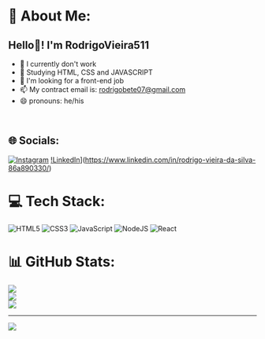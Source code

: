 # 💫 About Me:
##  Hello👋! I'm RodrigoVieira511
- 🔭 I currently don't work
- 🌱 Studying HTML, CSS and JAVASCRIPT
- 👯 I'm looking for a front-end job
- 📫 My contract email is: rodrigobete07@gmail.com
- 😄 pronouns: he/his
<br>


## 🌐 Socials:
[![Instagram](https://img.shields.io/badge/-Instagram-%23E4405F?style=for-the-badge&logo=instagram&logoColor=white)](https://www.instagram.com/rodrigo07744/?igsh=dmlwNXlnY3kzMDM3) [!LinkedIn](https://img.shields.io/badge/LinkedIn-0077B5?style=for-the-badge&logo=linkedin&logoColor=white)](https://www.linkedin.com/in/rodrigo-vieira-da-silva-86a890330/)

# 💻 Tech Stack:
![HTML5](https://img.shields.io/badge/html5-%23E34F26.svg?style=for-the-badge&logo=html5&logoColor=white) ![CSS3](https://img.shields.io/badge/css3-%231572B6.svg?style=for-the-badge&logo=css3&logoColor=white) ![JavaScript](https://img.shields.io/badge/javascript-%23323330.svg?style=for-the-badge&logo=javascript&logoColor=%23F7DF1E) ![NodeJS](https://img.shields.io/badge/node.js-6DA55F?style=for-the-badge&logo=node.js&logoColor=white) ![React](https://img.shields.io/badge/react-%2320232a.svg?style=for-the-badge&logo=react&logoColor=%2361DAFB)
# 📊 GitHub Stats:
![](https://github-readme-stats.vercel.app/api?username=RodrigoVieira511&theme=github_dark_dimmed&hide_border=false&include_all_commits=false&count_private=false)<br/>
![](https://github-readme-streak-stats.herokuapp.com/?user=RodrigoVieira511&theme=github_dark_dimmed&hide_border=false)<br/>
![](https://github-readme-stats.vercel.app/api/top-langs/?username=RodrigoVieira511&theme=github_dark_dimmed&hide_border=false&include_all_commits=false&count_private=false&layout=compact)

---
[![](https://visitcount.itsvg.in/api?id=RodrigoVieira511&icon=0&color=0)](https://visitcount.itsvg.in)

<!-- Proudly created with GPRM ( https://gprm.itsvg.in ) -->
